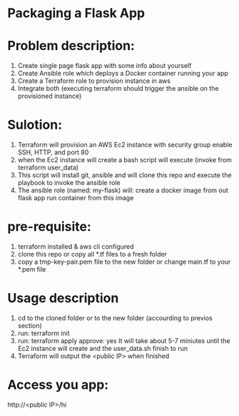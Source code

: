 # Packaging a Flask App
# Problem description: 
1. Create single page flask app with some info about yourself
2. Create Ansible role which deploys a Docker container running your app
3. Create a Terraform role to provision instance in aws
4. Integrate both (executing terraform should trigger the ansible on the provisioned instance)

# Sulotion:
1. Terraform will provision an AWS Ec2 instance with security group enable SSH, HTTP, and port 80
2. when the Ec2 instance will create a bash script will execute (invoke from terraform user_data)
3. This script will install git, ansible and will clone this repo and execute the playbook to invoke the ansible role
4. The ansible role (named: my-flask) will:
        create a docker image from out flask app
        run container from this image
# pre-requisite:
1. terraform installed & aws cli configured
2. clone this repo or copy all *.tf files to a fresh folder
3. copy a tmp-key-pair.pem file to the new folder or change main.tf to your *.pem file

# Usage description
1) cd to the cloned folder or to the new folder (accourding to previos section)
2) run: terraform init
3) run: terraform apply
        approve: yes
        It will take about 5-7 miniutes until the Ec2 instance will create and the user_data.sh finish to run
4) Terraform will output the \<public IP\> when finished
   
# Access you app:
http://\<public IP\>/hi
